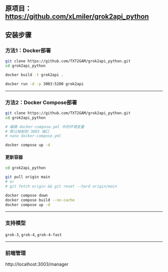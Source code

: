 ## 原项目：https://github.com/xLmiler/grok2api_python

## 安装步骤

### 方法1：Docker部署
```bash
git clone https://github.com/TXT2GAM/grok2api_python.git
cd grok2api_python

docker build -t grok2api .

docker run -d -p 3003:5200 grok2api
```

---

### 方法2：Docker Compose部署

```bash
git clone https://github.com/TXT2GAM/grok2api_python.git
cd grok2api_python

# 编辑 docker-compose.yml 中的环境变量
# 默认映射到 3003 端口
# nano docker-compose.yml

docker compose up -d
```

#### 更新容器

```bash
cd grok2api_python

git pull origin main
# or
# git fetch origin && git reset --hard origin/main

docker compose down
docker compose build --no-cache
docker compose up -d
```

---

### 支持模型

`grok-3`, `grok-4`, `grok-4-fast`


---

### 前端管理

http://localhost:3003/manager